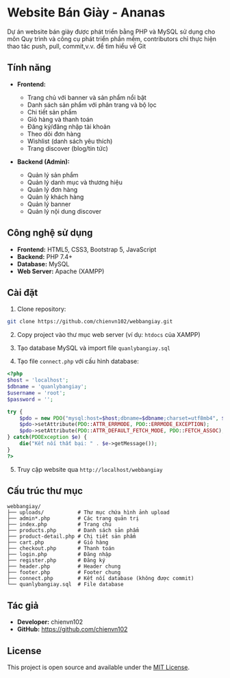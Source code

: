# Website Bán Giày - Ananas

Dự án website bán giày được phát triển bằng PHP và MySQL sử dụng cho môn Quy trình và công cụ phát triển phần mềm, contributors chỉ thực hiện thao tác push, pull, commit,v.v. để tìm hiểu về Git
## Tính năng

- **Frontend:**
  - Trang chủ với banner và sản phẩm nổi bật
  - Danh sách sản phẩm với phân trang và bộ lọc
  - Chi tiết sản phẩm
  - Giỏ hàng và thanh toán
  - Đăng ký/đăng nhập tài khoản
  - Theo dõi đơn hàng
  - Wishlist (danh sách yêu thích)
  - Trang discover (blog/tin tức)

- **Backend (Admin):**
  - Quản lý sản phẩm
  - Quản lý danh mục và thương hiệu
  - Quản lý đơn hàng
  - Quản lý khách hàng
  - Quản lý banner
  - Quản lý nội dung discover

## Công nghệ sử dụng

- **Frontend:** HTML5, CSS3, Bootstrap 5, JavaScript
- **Backend:** PHP 7.4+
- **Database:** MySQL
- **Web Server:** Apache (XAMPP)

## Cài đặt

1. Clone repository:
```bash
git clone https://github.com/chienvn102/webbangiay.git
```

2. Copy project vào thư mục web server (ví dụ: `htdocs` của XAMPP)

3. Tạo database MySQL và import file `quanlybangiay.sql`

4. Tạo file `connect.php` với cấu hình database:
```php
<?php
$host = 'localhost';
$dbname = 'quanlybangiay';
$username = 'root';
$password = '';

try {
    $pdo = new PDO("mysql:host=$host;dbname=$dbname;charset=utf8mb4", $username, $password);
    $pdo->setAttribute(PDO::ATTR_ERRMODE, PDO::ERRMODE_EXCEPTION);
    $pdo->setAttribute(PDO::ATTR_DEFAULT_FETCH_MODE, PDO::FETCH_ASSOC);
} catch(PDOException $e) {
    die("Kết nối thất bại: " . $e->getMessage());
}
?>
```

5. Truy cập website qua `http://localhost/webbangiay`

## Cấu trúc thư mục

```
webbangiay/
├── uploads/           # Thư mục chứa hình ảnh upload
├── admin*.php         # Các trang quản trị
├── index.php          # Trang chủ
├── products.php       # Danh sách sản phẩm
├── product-detail.php # Chi tiết sản phẩm
├── cart.php           # Giỏ hàng
├── checkout.php       # Thanh toán
├── login.php          # Đăng nhập
├── register.php       # Đăng ký
├── header.php         # Header chung
├── footer.php         # Footer chung
├── connect.php        # Kết nối database (không được commit)
└── quanlybangiay.sql  # File database
```

## Tác giả

- **Developer:** chienvn102
- **GitHub:** https://github.com/chienvn102

## License

This project is open source and available under the [MIT License](LICENSE).
